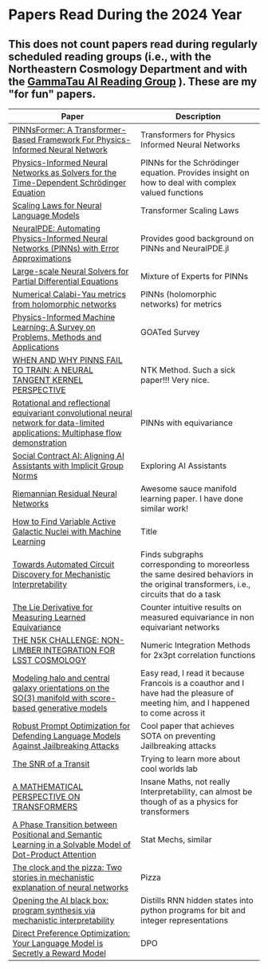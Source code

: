 # Papers Read During the 2024 Year

## This does not count papers read during regularly scheduled reading groups (i.e., with the Northeastern Cosmology Department and with the [GammaTau AI Reading Group](https://github.com/GammaTauAI/WeeklyReadingsArchive) ). These are my "for fun" papers.

| Paper | Description | 
|-------| ------------| 
| [PINNsFormer: A Transformer-Based Framework For Physics-Informed Neural Network](https://arxiv.org/abs/2307.11833) | Transformers for Physics Informed Neural Networks |
| [Physics-Informed Neural Networks as Solvers for the Time-Dependent Schrödinger Equation](https://arxiv.org/pdf/2210.12522.pdf) | PINNs for the Schrödinger equation. Provides insight on how to deal with complex valued functions |
| [Scaling Laws for Neural Language Models](https://arxiv.org/pdf/2001.08361.pdf) | Transformer Scaling Laws |
| [NeuralPDE: Automating Physics-Informed Neural Networks (PINNs) with Error Approximations](https://arxiv.org/pdf/2107.09443.pdf) | Provides good background on PINNs and NeuralPDE.jl |
| [Large-scale Neural Solvers for Partial Differential Equations](https://arxiv.org/pdf/2009.03730.pdf) | Mixture of Experts for PINNs |
| [Numerical Calabi-Yau metrics from holomorphic networks](https://arxiv.org/pdf/2012.04797.pdf) | PINNs (holomorphic networks) for metrics |
| [Physics-Informed Machine Learning: A Survey on Problems, Methods and Applications](https://arxiv.org/pdf/2211.08064.pdf) | GOATed Survey |
| [WHEN AND WHY PINNS FAIL TO TRAIN: A NEURAL TANGENT KERNEL PERSPECTIVE](https://arxiv.org/pdf/2007.14527.pdf) | NTK Method. Such a sick paper!!! Very nice. |
| [Rotational and reflectional equivariant convolutional neural network for data-limited applications: Multiphase flow demonstration](https://pubs.aip.org/aip/pof/article/33/10/103323/1064980/Rotational-and-reflectional-equivariant) | PINNs with equivariance |
| [Social Contract AI: Aligning AI Assistants with Implicit Group Norms](https://arxiv.org/pdf/2310.17769.pdf) | Exploring AI Assistants |
| [Riemannian Residual Neural Networks](https://arxiv.org/pdf/2310.10013.pdf) | Awesome sauce manifold learning paper. I have done similar work! |
| [How to Find Variable Active Galactic Nuclei with Machine Learning](https://arxiv.org/pdf/1908.07542.pdf) | Title |
| [Towards Automated Circuit Discovery for Mechanistic Interpretability](https://arxiv.org/pdf/2304.14997.pdf) | Finds subgraphs corresponding to moreorless the same desired behaviors in the original transformers, i.e., circuits that do a task |
| [The Lie Derivative for Measuring Learned Equivariance](https://arxiv.org/pdf/2210.02984.pdf) | Counter intuitive results on measured equivariance in non equivariant networks |
| [THE N5K CHALLENGE: NON-LIMBER INTEGRATION FOR LSST COSMOLOGY](https://arxiv.org/pdf/2212.04291.pdf) | Numeric Integration Methods for 2x3pt correlation functions |
| [Modeling halo and central galaxy orientations on the SO(3) manifold with score-based generative models](https://arxiv.org/pdf/2212.05592.pdf) | Easy read, I read it because Francois is a coauthor and I have had the pleasure of meeting him, and I happened to come across it |
| [Robust Prompt Optimization for Defending Language Models Against Jailbreaking Attacks](https://arxiv.org/pdf/2401.17263.pdf) | Cool paper that achieves SOTA on preventing Jailbreaking attacks |
| [The SNR of a Transit](https://arxiv.org/pdf/2305.06790.pdf) | Trying to learn more about cool worlds lab |
| [A MATHEMATICAL PERSPECTIVE ON TRANSFORMERS](https://arxiv.org/pdf/2312.10794.pdf) | Insane Maths, not really Interpretability, can almost be though of as a physics for transformers |
| [A Phase Transition between Positional and Semantic Learning in a Solvable Model of Dot-Product Attention](https://arxiv.org/pdf/2402.03902.pdf) | Stat Mechs, similar |
| [The clock and the pizza: Two stories in mechanistic explanation of neural networks](https://arxiv.org/pdf/2306.17844.pdf) | Pizza |
| [Opening the AI black box: program synthesis via mechanistic interpretability](https://arxiv.org/pdf/2402.05110.pdf) | Distills RNN hidden states into python programs for bit and integer representations |
| [Direct Preference Optimization: Your Language Model is Secretly a Reward Model](https://arxiv.org/pdf/2305.18290.pdf) | DPO |
